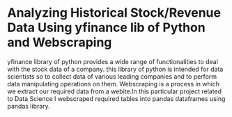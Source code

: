 # Analyzing Historical Stock/Revenue Data Using yfinance lib of Python and Webscraping
yfinance library of python provides a wide range of functionalities to deal with the stock data of a company. this library of python is intended for data scientists so to collect data of various leading companies and to perform data manipulating operations on them.
Webscraping is a process in which we extract our required data from a webite.In this particular project related to Data Science I webscraped required tables into pandas dataframes using pandas library.

